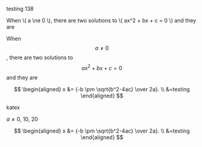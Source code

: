 
<script type="text/javascript" id="MathJax-script" async
  src="https://cdn.jsdelivr.net/npm/mathjax@3/es5/tex-chtml.js">
</script>




<!-- <link rel="stylesheet" href="https://cdn.jsdelivr.net/npm/katex@0.12.0/dist/katex.min.css" integrity="sha384-AfEj0r4/OFrOo5t7NnNe46zW/tFgW6x/bCJG8FqQCEo3+Aro6EYUG4+cU+KJWu/X" crossorigin="anonymous"> -->



testing 138

When \\( a \ne 0 \\), there are two solutions to \\( ax^2 + bx + c = 0 \\) and they are

When $$a \ne 0$$, there are two solutions to $$ax^2 + bx + c = 0$$ and they are

$$
\begin{aligned}
x &= {-b \pm \sqrt{b^2-4ac} \over 2a}. \\
&=testing
\end{aligned}
$$

katex

$a \ne 0$, $10$, 20

$$
\begin{aligned}
  x &= {-b \pm \sqrt{b^2-4ac} \over 2a}. \\
  &=testing
\end{aligned} 
$$




<!-- <script defer src="https://cdn.jsdelivr.net/npm/katex@0.12.0/dist/katex.min.js" integrity="sha384-g7c+Jr9ZivxKLnZTDUhnkOnsh30B4H0rpLUpJ4jAIKs4fnJI+sEnkvrMWph2EDg4" crossorigin="anonymous"></script>

<script defer src="https://cdn.jsdelivr.net/npm/katex@0.12.0/dist/contrib/auto-render.min.js" integrity="sha384-mll67QQFJfxn0IYznZYonOWZ644AWYC+Pt2cHqMaRhXVrursRwvLnLaebdGIlYNa" crossorigin="anonymous" onload="renderMathInElement(document.body);"></script> -->